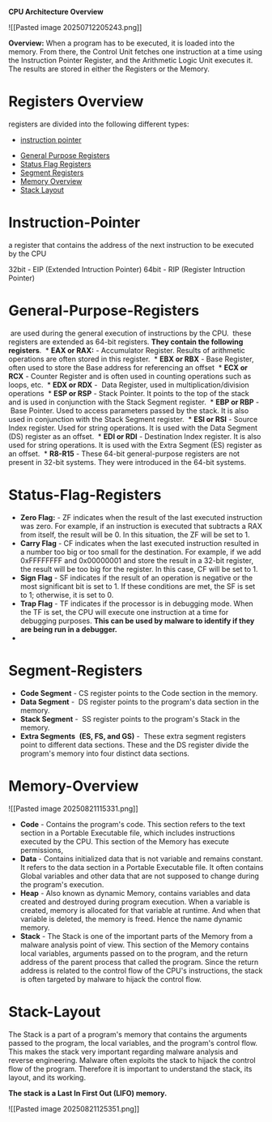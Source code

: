 **CPU Architecture Overview**

![[Pasted image 20250712205243.png]]

**Overview:**
When a program has to be executed, it is loaded into the memory. 
From there, the Control Unit fetches one instruction at a time using the Instruction Pointer Register, and the Arithmetic Logic Unit executes it. 
The results are stored in either the Registers or the Memory.


# **Registers Overview**

registers are divided into the following different types:
* [instruction pointer](#instruction-pointer)
- [General Purpose Registers](#General-Purpose-Registers)
- [Status Flag Registers](#Status-Flag-Registers)
- [Segment Registers](#Segment-Registers)
- [Memory Overview](#Memory-Overview)
- [Stack Layout](#Stack-Layout)

# **Instruction-Pointer**
a register that contains the address of the next instruction to be executed by the CPU

32bit - EIP (Extended Intruction Pointer)
64bit - RIP (Register Intruction Pointer)

# **General-Purpose-Registers**
 are used during the general execution of instructions by the CPU.
 these registers are extended as 64-bit registers. **They contain the following registers**.
 * **EAX or RAX:** - Accumulator Register. Results of arithmetic operations are often stored in this register.
 * **EBX or RBX** - Base Register, often used to store the Base address for referencing an offset
 * **ECX or RCX** - Counter Register and is often used in counting operations such as loops, etc.
 * **EDX or RDX** -  Data Register, used in multiplication/division operations
 * **ESP or RSP** - Stack Pointer. It points to the top of the stack and is used in conjunction with the Stack Segment register. 
 * **EBP or RBP** -  Base Pointer. Used to access parameters passed by the stack. It is also used in conjunction with the Stack Segment register.
 * **ESI or RSI** - Source Index register. Used for string operations. It is used with the Data Segment (DS) register as an offset.
 * **EDI or RDI** - Destination Index register. It is also used for string operations. It is used with the Extra Segment (ES) register as an offset.
 * **R8-R15** - These 64-bit general-purpose registers are not present in 32-bit systems. They were introduced in the 64-bit systems.


# **Status-Flag-Registers**
* **Zero Flag:** - ZF indicates when the result of the last executed instruction was zero. For example, if an instruction is executed that subtracts a RAX from itself, the result will be 0. In this situation, the ZF will be set to 1.
* **Carry Flag** - CF indicates when the last executed instruction resulted in a number too big or too small for the destination. For example, if we add 0xFFFFFFFF and 0x00000001 and store the result in a 32-bit register, the result will be too big for the register. In this case, CF will be set to 1.
* **Sign Flag** - SF indicates if the result of an operation is negative or the most significant bit is set to 1. If these conditions are met, the SF is set to 1; otherwise, it is set to 0.
* **Trap Flag** - TF indicates if the processor is in debugging mode. When the TF is set, the CPU will execute one instruction at a time for debugging purposes. **This can be used by malware to identify if they are being run in a debugger.**
* 


# **Segment-Registers**

* **Code Segment** - CS register points to the Code section in the memory. 
* **Data Segment** -   DS register points to the program's data section in the memory.
* **Stack Segment** -  SS register points to the program's Stack in the memory.
* **Extra Segments**  **(ES, FS, and GS)** -  These extra segment registers point to different data sections. These and the DS register divide the program's memory into four distinct data sections.

# **Memory-Overview**
![[Pasted image 20250821115331.png]]


* **Code** - Contains the program's code. This section refers to the text section in a Portable Executable file, which includes instructions executed by the CPU. This section of the Memory has execute permissions,
* **Data** - Contains initialized data that is not variable and remains constant. It refers to the data section in a Portable Executable file. It often contains Global variables and other data that are not supposed to change during the program's execution.
* **Heap** - Also known as dynamic Memory, contains variables and data created and destroyed during program execution. When a variable is created, memory is allocated for that variable at runtime. And when that variable is deleted, the memory is freed. Hence the name dynamic memory.
* **Stack** - The Stack is one of the important parts of the Memory from a malware analysis point of view. This section of the Memory contains local variables, arguments passed on to the program, and the return address of the parent process that called the program. Since the return address is related to the control flow of the CPU's instructions, the stack is often targeted by malware to hijack the control flow.


# **Stack-Layout**
The Stack is a part of a program's memory that contains the arguments passed to the program, the local variables, and the program's control flow. This makes the stack very important regarding malware analysis and reverse engineering. Malware often exploits the stack to hijack the control flow of the program. Therefore it is important to understand the stack, its layout, and its working.

**The stack is a Last In First Out (LIFO) memory.**

![[Pasted image 20250821125351.png]]

